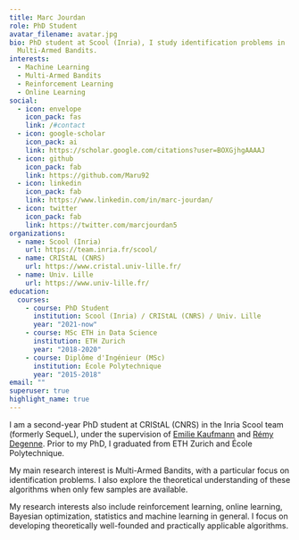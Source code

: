 ```yaml
---
title: Marc Jourdan
role: PhD Student
avatar_filename: avatar.jpg
bio: PhD student at Scool (Inria), I study identification problems in
  Multi-Armed Bandits.
interests:
  - Machine Learning
  - Multi-Armed Bandits
  - Reinforcement Learning
  - Online Learning
social:
  - icon: envelope
    icon_pack: fas
    link: /#contact
  - icon: google-scholar
    icon_pack: ai
    link: https://scholar.google.com/citations?user=BOXGjhgAAAAJ
  - icon: github
    icon_pack: fab
    link: https://github.com/Maru92
  - icon: linkedin
    icon_pack: fab
    link: https://www.linkedin.com/in/marc-jourdan/
  - icon: twitter
    icon_pack: fab
    link: https://twitter.com/marcjourdan5
organizations:
  - name: Scool (Inria)
    url: https://team.inria.fr/scool/
  - name: CRIStAL (CNRS)
    url: https://www.cristal.univ-lille.fr/
  - name: Univ. Lille
    url: https://www.univ-lille.fr/
education:
  courses:
    - course: PhD Student
      institution: Scool (Inria) / CRIStAL (CNRS) / Univ. Lille
      year: "2021-now"
    - course: MSc ETH in Data Science
      institution: ETH Zurich
      year: "2018-2020"
    - course: Diplôme d'Ingénieur (MSc)
      institution: École Polytechnique
      year: "2015-2018"
email: ""
superuser: true
highlight_name: true
---
```

I am a second-year PhD student at CRIStAL (CNRS) in the Inria Scool team (formerly SequeL), under the supervision of [Emilie Kaufmann](https://emiliekaufmann.github.io/) and [Rémy Degenne](https://remydegenne.github.io/). Prior to my PhD, I graduated from ETH Zurich and École Polytechnique.

My main research interest is Multi-Armed Bandits, with a particular focus on identification problems. I also explore the theoretical understanding of these algorithms when only few samples are available.

My research interests also include reinforcement learning, online learning, Bayesian optimization, statistics and machine learning in general. I focus on developing theoretically well-founded and practically applicable algorithms.
